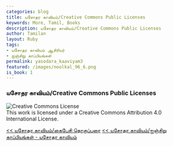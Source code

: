 ```yaml
---  
categories: blog  
title: யசோதர காவியம்/Creative Commons Public Licenses
keywords: More, Tamil, Books  
description: யசோதர காவியம்/Creative Commons Public Licenses
author: Tamilan  
layout: Ruby  
tags:     
- யசோதர காவியம் ஆசிரியர்
- ஐஞ்சிறு காப்பியங்கள்
permalink: yasodara_kaaviyam3  
featured: /images/noolkal_96_6.png  
is_book: 1
---  
```



### யசோதர காவியம்/Creative Commons Public Licenses

![Creative Commons License](https://i.creativecommons.org/l/by/4.0/88x31.png)  
This work is licensed under a Creative Commons Attribution 4.0 International License.

[<< யசோதர காவியம்/கைபேசி தொகுப்புரை](yasodara_kaaviyam2) [<< யசோதர காவியம்/ஐஞ்சிறு காப்பியங்கள் - யசோதர காவியம்](yasodara_kaaviyam4)


